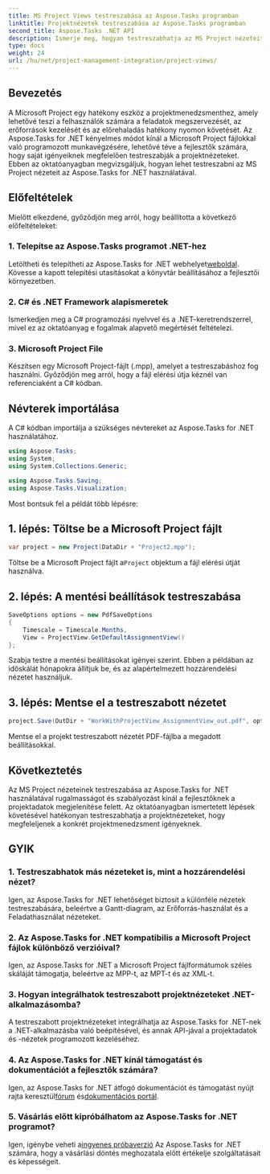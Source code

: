 ```yaml
---
title: MS Project Views testreszabása az Aspose.Tasks programban
linktitle: Projektnézetek testreszabása az Aspose.Tasks programban
second_title: Aspose.Tasks .NET API
description: Ismerje meg, hogyan testreszabhatja az MS Project nézeteit az Aspose.Tasks for .NET használatával. Kövesse lépésről lépésre útmutatónkat a hatékony projektmenedzsment-vizualizációhoz.
type: docs
weight: 24
url: /hu/net/project-management-integration/project-views/
---
```

## Bevezetés
A Microsoft Project egy hatékony eszköz a projektmenedzsmenthez, amely lehetővé teszi a felhasználók számára a feladatok megszervezését, az erőforrások kezelését és az előrehaladás hatékony nyomon követését. Az Aspose.Tasks for .NET kényelmes módot kínál a Microsoft Project fájlokkal való programozott munkavégzésére, lehetővé téve a fejlesztők számára, hogy saját igényeiknek megfelelően testreszabják a projektnézeteket. Ebben az oktatóanyagban megvizsgáljuk, hogyan lehet testreszabni az MS Project nézeteit az Aspose.Tasks for .NET használatával.
## Előfeltételek
Mielőtt elkezdené, győződjön meg arról, hogy beállította a következő előfeltételeket:
### 1. Telepítse az Aspose.Tasks programot .NET-hez
 Letöltheti és telepítheti az Aspose.Tasks for .NET webhelyet[weboldal](https://releases.aspose.com/tasks/net/). Kövesse a kapott telepítési utasításokat a könyvtár beállításához a fejlesztői környezetben.
### 2. C# és .NET Framework alapismeretek
Ismerkedjen meg a C# programozási nyelvvel és a .NET-keretrendszerrel, mivel ez az oktatóanyag e fogalmak alapvető megértését feltételezi.
### 3. Microsoft Project File
Készítsen egy Microsoft Project-fájlt (.mpp), amelyet a testreszabáshoz fog használni. Győződjön meg arról, hogy a fájl elérési útja kéznél van referenciaként a C# kódban.
## Névterek importálása
A C# kódban importálja a szükséges névtereket az Aspose.Tasks for .NET használatához.
```csharp
using Aspose.Tasks;
using System;
using System.Collections.Generic;

using Aspose.Tasks.Saving;
using Aspose.Tasks.Visualization;
```
Most bontsuk fel a példát több lépésre:
## 1. lépés: Töltse be a Microsoft Project fájlt
```csharp
var project = new Project(DataDir + "Project2.mpp");
```
 Töltse be a Microsoft Project fájlt a`Project` objektum a fájl elérési útját használva.
## 2. lépés: A mentési beállítások testreszabása
```csharp
SaveOptions options = new PdfSaveOptions
{
    Timescale = Timescale.Months,
    View = ProjectView.GetDefaultAssignmentView()
};
```
Szabja testre a mentési beállításokat igényei szerint. Ebben a példában az időskálát hónapokra állítjuk be, és az alapértelmezett hozzárendelési nézetet használjuk.
## 3. lépés: Mentse el a testreszabott nézetet
```csharp
project.Save(OutDir + "WorkWithProjectView_AssignmentView_out.pdf", options);
```
Mentse el a projekt testreszabott nézetét PDF-fájlba a megadott beállításokkal.
## Következtetés
Az MS Project nézeteinek testreszabása az Aspose.Tasks for .NET használatával rugalmasságot és szabályozást kínál a fejlesztőknek a projektadatok megjelenítése felett. Az oktatóanyagban ismertetett lépések követésével hatékonyan testreszabhatja a projektnézeteket, hogy megfeleljenek a konkrét projektmenedzsment igényeknek.
## GYIK
### 1. Testreszabhatok más nézeteket is, mint a hozzárendelési nézet?
Igen, az Aspose.Tasks for .NET lehetőséget biztosít a különféle nézetek testreszabására, beleértve a Gantt-diagram, az Erőforrás-használat és a Feladathasználat nézeteket.
### 2. Az Aspose.Tasks for .NET kompatibilis a Microsoft Project fájlok különböző verzióival?
Igen, az Aspose.Tasks for .NET a Microsoft Project fájlformátumok széles skáláját támogatja, beleértve az MPP-t, az MPT-t és az XML-t.
### 3. Hogyan integrálhatok testreszabott projektnézeteket .NET-alkalmazásomba?
A testreszabott projektnézeteket integrálhatja az Aspose.Tasks for .NET-nek a .NET-alkalmazásba való beépítésével, és annak API-jával a projektadatok és -nézetek programozott kezeléséhez.
### 4. Az Aspose.Tasks for .NET kínál támogatást és dokumentációt a fejlesztők számára?
 Igen, az Aspose.Tasks for .NET átfogó dokumentációt és támogatást nyújt rajta keresztül[fórum](https://forum.aspose.com/c/tasks/15) és[dokumentációs portál](https://reference.aspose.com/tasks/net/).
### 5. Vásárlás előtt kipróbálhatom az Aspose.Tasks for .NET programot?
 Igen, igénybe veheti a[ingyenes próbaverzió](https://releases.aspose.com/) Az Aspose.Tasks for .NET számára, hogy a vásárlási döntés meghozatala előtt értékelje szolgáltatásait és képességeit.